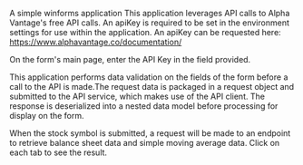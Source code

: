 A simple winforms application
This application leverages API calls to Alpha Vantage's free API calls. An 
apiKey is required to be set in the environment settings for use within the
application. An apiKey can be requested here:
https://www.alphavantage.co/documentation/


On the form's main page, enter the API Key in the field provided.

This application performs data validation on the fields of the form before a 
call to the API is made.The request data is packaged in a request object and
submitted to the API service, which makes use of the API client. The response
is deserialized into a nested data model before processing for display on the
form.

When the stock symbol is submitted, a request will be made to an endpoint to
retrieve balance sheet data and simple moving average data. Click on each tab
to see the result.




